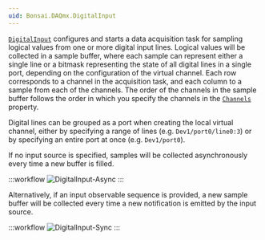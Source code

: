 ```yaml
---
uid: Bonsai.DAQmx.DigitalInput
---
```


[`DigitalInput`](xref:Bonsai.DAQmx.DigitalInput) configures and starts a data acquisition task for sampling logical values from one or more digital input lines. Logical values will be collected in a sample buffer, where each sample can represent either a single line or a bitmask representing the state of all digital lines in a single port, depending on the configuration of the virtual channel. Each row corresponds to a channel in the acquisition task, and each column to a sample from each of the channels. The order of the channels in the sample buffer follows the order in which you specify the channels in the [`Channels`](xref:Bonsai.DAQmx.DigitalInput.Channels) property.

Digital lines can be grouped as a port when creating the local virtual channel, either by specifying a range of lines (e.g. `Dev1/port0/line0:3`) or by specifying an entire port at once (e.g. `Dev1/port0`).

If no input source is specified, samples will be collected asynchronously every time a new buffer is filled.

:::workflow
![DigitalInput-Async](~/workflows/DigitalInput-Async.bonsai)
:::

Alternatively, if an input observable sequence is provided, a new sample buffer will be collected every time a new notification is emitted by the input source.

:::workflow
![DigitalInput-Sync](~/workflows/DigitalInput-Sync.bonsai)
:::